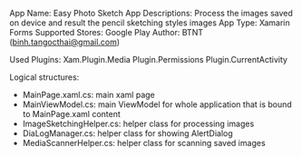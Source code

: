 App Name: Easy Photo Sketch
App Descriptions: Process the images saved on device and result the pencil sketching styles images
App Type: Xamarin Forms
Supported Stores: Google Play
Author: BTNT (binh.tangocthai@gmail.com)

Used Plugins:
Xam.Plugin.Media
Plugin.Permissions
Plugin.CurrentActivity

Logical structures:
- MainPage.xaml.cs: 		main xaml page
- MainViewModel.cs:			main ViewModel for whole application that is bound to MainPage.xaml content
- ImageSketchingHelper.cs: 	helper class for processing images
- DiaLogManager.cs: 		helper class for showing AlertDialog
- MediaScannerHelper.cs: 	helper class for scanning saved images
